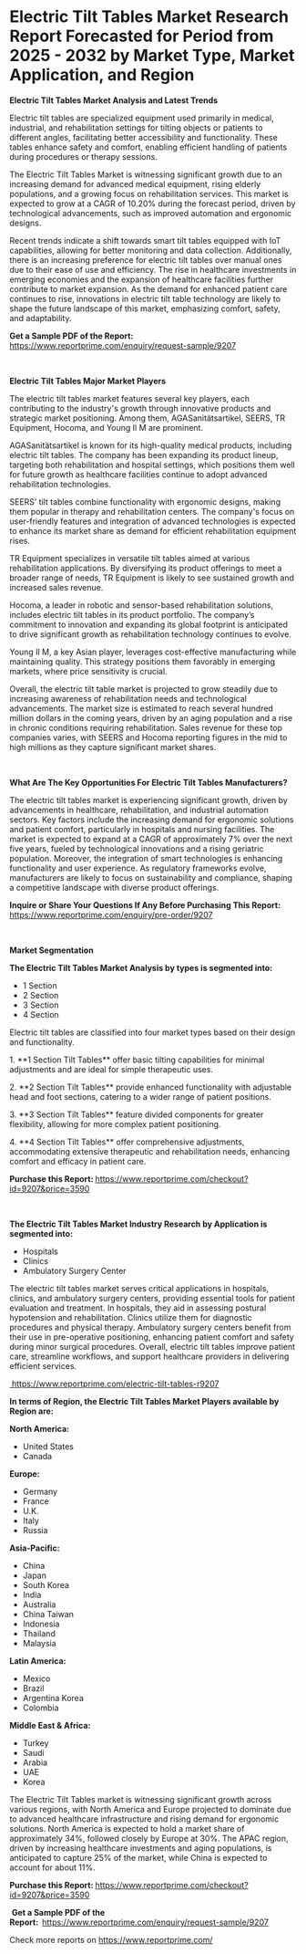 <p><h1>Electric Tilt Tables Market Research Report Forecasted for Period from 2025 -  2032 by Market Type, Market Application, and Region</h1></p><p><strong>Electric Tilt Tables Market Analysis and Latest Trends</strong></p>
<p><p>Electric tilt tables are specialized equipment used primarily in medical, industrial, and rehabilitation settings for tilting objects or patients to different angles, facilitating better accessibility and functionality. These tables enhance safety and comfort, enabling efficient handling of patients during procedures or therapy sessions.</p><p>The Electric Tilt Tables Market is witnessing significant growth due to an increasing demand for advanced medical equipment, rising elderly populations, and a growing focus on rehabilitation services. This market is expected to grow at a CAGR of 10.20% during the forecast period, driven by technological advancements, such as improved automation and ergonomic designs. </p><p>Recent trends indicate a shift towards smart tilt tables equipped with IoT capabilities, allowing for better monitoring and data collection. Additionally, there is an increasing preference for electric tilt tables over manual ones due to their ease of use and efficiency. The rise in healthcare investments in emerging economies and the expansion of healthcare facilities further contribute to market expansion. As the demand for enhanced patient care continues to rise, innovations in electric tilt table technology are likely to shape the future landscape of this market, emphasizing comfort, safety, and adaptability.</p></p>
<p><strong>Get a Sample PDF of the Report:&nbsp;</strong> <a href="https://www.reportprime.com/enquiry/request-sample/9207?utm_campaign=2232&utm_medium=2&utm_source=Github&utm_content=ia&utm_term=20032025&utm_id=electric-tilt-tables">https://www.reportprime.com/enquiry/request-sample/9207</a></p>
<p>&nbsp;</p>
<p><strong>Electric Tilt Tables Major Market Players</strong></p>
<p><p>The electric tilt tables market features several key players, each contributing to the industry's growth through innovative products and strategic market positioning. Among them, AGASanitätsartikel, SEERS, TR Equipment, Hocoma, and Young Il M are prominent.</p><p>AGASanitätsartikel is known for its high-quality medical products, including electric tilt tables. The company has been expanding its product lineup, targeting both rehabilitation and hospital settings, which positions them well for future growth as healthcare facilities continue to adopt advanced rehabilitation technologies.</p><p>SEERS’ tilt tables combine functionality with ergonomic designs, making them popular in therapy and rehabilitation centers. The company's focus on user-friendly features and integration of advanced technologies is expected to enhance its market share as demand for efficient rehabilitation equipment rises.</p><p>TR Equipment specializes in versatile tilt tables aimed at various rehabilitation applications. By diversifying its product offerings to meet a broader range of needs, TR Equipment is likely to see sustained growth and increased sales revenue.</p><p>Hocoma, a leader in robotic and sensor-based rehabilitation solutions, includes electric tilt tables in its product portfolio. The company’s commitment to innovation and expanding its global footprint is anticipated to drive significant growth as rehabilitation technology continues to evolve.</p><p>Young Il M, a key Asian player, leverages cost-effective manufacturing while maintaining quality. This strategy positions them favorably in emerging markets, where price sensitivity is crucial.</p><p>Overall, the electric tilt table market is projected to grow steadily due to increasing awareness of rehabilitation needs and technological advancements. The market size is estimated to reach several hundred million dollars in the coming years, driven by an aging population and a rise in chronic conditions requiring rehabilitation. Sales revenue for these top companies varies, with SEERS and Hocoma reporting figures in the mid to high millions as they capture significant market shares.</p></p>
<p>&nbsp;</p>
<p><strong>What Are The Key Opportunities For Electric Tilt Tables Manufacturers?</strong></p>
<p><p>The electric tilt tables market is experiencing significant growth, driven by advancements in healthcare, rehabilitation, and industrial automation sectors. Key factors include the increasing demand for ergonomic solutions and patient comfort, particularly in hospitals and nursing facilities. The market is expected to expand at a CAGR of approximately 7% over the next five years, fueled by technological innovations and a rising geriatric population. Moreover, the integration of smart technologies is enhancing functionality and user experience. As regulatory frameworks evolve, manufacturers are likely to focus on sustainability and compliance, shaping a competitive landscape with diverse product offerings.</p></p>
<p><strong>Inquire or Share Your Questions If Any Before Purchasing This Report:</strong> <a href="https://www.reportprime.com/enquiry/pre-order/9207?utm_campaign=2232&utm_medium=2&utm_source=Github&utm_content=ia&utm_term=20032025&utm_id=electric-tilt-tables">https://www.reportprime.com/enquiry/pre-order/9207</a></p>
<p>&nbsp;</p>
<p><strong>Market Segmentation</strong></p>
<p><strong>The Electric Tilt Tables Market Analysis by types is segmented into:</strong></p>
<p><ul><li>1 Section</li><li>2 Section</li><li>3 Section</li><li>4 Section</li></ul></p>
<p><p>Electric tilt tables are classified into four market types based on their design and functionality. </p><p>1. **1 Section Tilt Tables** offer basic tilting capabilities for minimal adjustments and are ideal for simple therapeutic uses. </p><p>2. **2 Section Tilt Tables** provide enhanced functionality with adjustable head and foot sections, catering to a wider range of patient positions. </p><p>3. **3 Section Tilt Tables** feature divided components for greater flexibility, allowing for more complex patient positioning. </p><p>4. **4 Section Tilt Tables** offer comprehensive adjustments, accommodating extensive therapeutic and rehabilitation needs, enhancing comfort and efficacy in patient care.</p></p>
<p><strong>Purchase this Report:&nbsp;</strong><a href="https://www.reportprime.com/checkout?id=9207&price=3590&utm_campaign=2232&utm_medium=2&utm_source=Github&utm_content=ia&utm_term=20032025&utm_id=electric-tilt-tables">https://www.reportprime.com/checkout?id=9207&price=3590</a></p>
<p>&nbsp;</p>
<p><strong>The Electric Tilt Tables Market Industry Research by Application is segmented into:</strong></p>
<p><ul><li>Hospitals</li><li>Clinics</li><li>Ambulatory Surgery Center</li></ul></p>
<p><p>The electric tilt tables market serves critical applications in hospitals, clinics, and ambulatory surgery centers, providing essential tools for patient evaluation and treatment. In hospitals, they aid in assessing postural hypotension and rehabilitation. Clinics utilize them for diagnostic procedures and physical therapy. Ambulatory surgery centers benefit from their use in pre-operative positioning, enhancing patient comfort and safety during minor surgical procedures. Overall, electric tilt tables improve patient care, streamline workflows, and support healthcare providers in delivering efficient services.</p></p>
<p><a href="https://www.reportprime.com/electric-tilt-tables-r9207?utm_campaign=2232&utm_medium=2&utm_source=Github&utm_content=ia&utm_term=20032025&utm_id=electric-tilt-tables">&nbsp;https://www.reportprime.com/electric-tilt-tables-r9207</a></p>
<p><strong>In terms of Region, the Electric Tilt Tables Market Players available by Region are:</strong></p>
<p>
    <p> <strong> North America: </strong>
        <ul>
            <li>United States</li>
            <li>Canada</li>
        </ul>
        </p> 
    <p> <strong> Europe: </strong>
        <ul>
            <li>Germany</li>
            <li>France</li>
            <li>U.K.</li>
            <li>Italy</li>
            <li>Russia</li>
        </ul>
        </p> 
    <p> <strong> Asia-Pacific: </strong>
        <ul>
            <li>China</li>
            <li>Japan</li>
            <li>South Korea</li>
            <li>India</li>
            <li>Australia</li>
            <li>China Taiwan</li>
            <li>Indonesia</li>
            <li>Thailand</li>
            <li>Malaysia</li>
        </ul>
        </p> 
    <p> <strong> Latin America: </strong>
        <ul>
            <li>Mexico</li>
            <li>Brazil</li>
            <li>Argentina Korea</li>
            <li>Colombia</li>
        </ul>
        </p> 
    <p> <strong> Middle East & Africa: </strong>
        <ul>
            <li>Turkey</li>
            <li>Saudi</li>
            <li>Arabia</li>
            <li>UAE</li>
            <li>Korea</li>
        </ul>
    </p>
    </p>
<p><p>The Electric Tilt Tables market is witnessing significant growth across various regions, with North America and Europe projected to dominate due to advanced healthcare infrastructure and rising demand for ergonomic solutions. North America is expected to hold a market share of approximately 34%, followed closely by Europe at 30%. The APAC region, driven by increasing healthcare investments and aging populations, is anticipated to capture 25% of the market, while China is expected to account for about 11%.</p></p>
<p><strong>Purchase this Report: </strong><a href="https://www.reportprime.com/checkout?id=9207&price=3590&utm_campaign=2232&utm_medium=2&utm_source=Github&utm_content=ia&utm_term=20032025&utm_id=electric-tilt-tables">https://www.reportprime.com/checkout?id=9207&price=3590</a></p>
<p>&nbsp;<strong>Get a Sample PDF of the Report:&nbsp;&nbsp;</strong><a href="https://www.reportprime.com/enquiry/request-sample/9207?utm_campaign=2232&utm_medium=2&utm_source=Github&utm_content=ia&utm_term=20032025&utm_id=electric-tilt-tables">https://www.reportprime.com/enquiry/request-sample/9207</a></p>
<p><strong></strong></p>
<p>Check more reports on <a href="https://www.reportprime.com/?utm_campaign=2232&utm_medium=2&utm_source=Github&utm_content=ia&utm_term=20032025&utm_id=electric-tilt-tables">https://www.reportprime.com/</a></p>